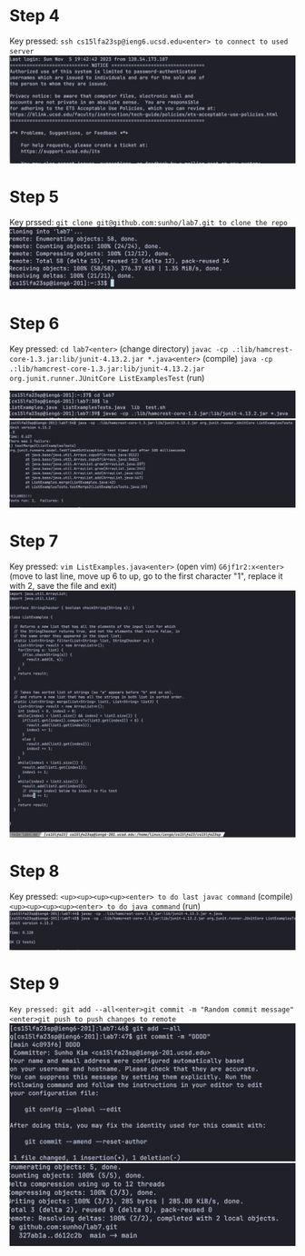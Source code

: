 # Step 4
Key pressed: `ssh cs15lfa23sp@ieng6.ucsd.edu<enter> to connect to used server`
![fa](./images/step1.png)
# Step 5
Key prssed: `git clone git@github.com:sunho/lab7.git to clone the repo`
![fa](./images/step2.png)
# Step 6
Key pressed: `cd lab7<enter>` (change directory)
`javac -cp .:lib/hamcrest-core-1.3.jar:lib/junit-4.13.2.jar *.java<enter>` (compile)
`java -cp .:lib/hamcrest-core-1.3.jar:lib/junit-4.13.2.jar org.junit.runner.JUnitCore ListExamplesTest` (run)

![fa](./images/step3.png)
![fa](./images/step4.png)
# Step 7
Key pressed: `vim ListExamples.java<enter>` (open vim)
`G6jf1r2:x<enter>` (move to last line, move up 6 to up, go to the first character "1", replace it with 2, save the file and exit)
![fa](./images/vimstep.png)
# Step 8
Key pressed: `<up><up><up><up><enter> to do last javac command` (compile)
`<up><up><up><up><enter> to do java command` (run)
![fa](./images/step5.png)
# Step 9
`Key pressed: git add --all<enter>git commit -m "Random commit message"<enter>git push to push changes to remote`
![fa](./images/step6.png)
![fa](./images/step7.png)


